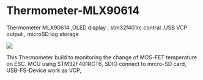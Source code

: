 # Thermometer-MLX90614
Thermometer MLX90614 ,OLED display , stm32f401rc contral ,USB VCP output , microSD log storage

![](https://github.com/zhengkaiduan/Thermometer-MLX90614/raw/master/Pictures/Thermometer-MLX90614%20with%20jlink.jpg)

This Thermometer build to monitoring the change of MOS-FET temperature on ESC. MCU using STM32F401RCT6, SDIO connect to mrcro-SD card, USB-FS-Device work as VCP,